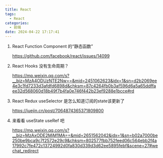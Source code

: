 ```yaml
---
title: React
tags:
  - React
categories:
  - 前端
date: 2024-04-22 17:17:41
---
```


1. React Function Component 的“静态函数”

   https://github.com/facebook/react/issues/14099

2. React Hooks 没有生命周期？ 

   https://mp.weixin.qq.com/s?__biz=MzA4ODUzNTE2Nw==&mid=2451062623&idx=1&sn=d2b2069ee4e3c1fd7233d3afdfd6898d&chksm=87c4264fb0b3af596d6a5a65ddffaee32d568060d18b49f7b4fa0e746f442b23ef9288e1bcce#rd

3. React Redux useSelector 是怎么知道订阅的state该更新了

   https://juejin.cn/post/7064874365371809800

4. 来看看 useState useRef 吧

   https://mp.weixin.qq.com/s?__biz=MzAxODE2MjM1MA==&mid=2651562042&idx=1&sn=b02a7000be250be9bca9c7f2572e29c9&chksm=802577fbb752feed06c564ebb2f4a17992c7fe472c13724992d0fa830d339d3d62ee5895febf&scene=27#wechat_redirect

